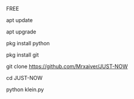 FREE 

apt update

apt upgrade

pkg install python

pkg install git

git clone https://github.com/Mrxaiver/JUST-NOW

cd JUST-NOW

python klein.py
